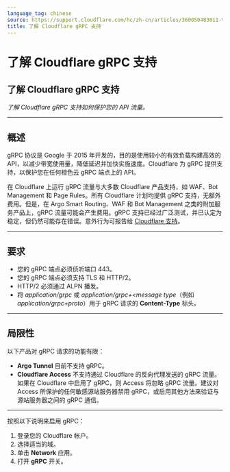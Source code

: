 ```yaml
---
language_tag: chinese
source: https://support.cloudflare.com/hc/zh-cn/articles/360050483011-%E4%BA%86%E8%A7%A3-Cloudflare-gRPC-%E6%94%AF%E6%8C%81
title: 了解 Cloudflare gRPC 支持
---
```


# 了解 Cloudflare gRPC 支持

## 了解 Cloudflare gRPC 支持

_了解 Cloudflare gRPC 支持如何保护您的 API 流量。_

___

## 概述

gRPC 协议是 Google 于 2015 年开发的，目的是使用较小的有效负载构建高效的 API，以减少带宽使用量，降低延迟并加快实施速度。Cloudflare 为 gRPC 提供支持，以保护您在任何橙色云 gRPC 端点上的 API。

在 Cloudflare 上运行 gRPC 流量与大多数 Cloudflare 产品支持，如 WAF、Bot Management 和 Page Rules。所有 Cloudflare 计划均提供 gRPC 支持，无额外费用。但是，在 Argo Smart Routing、WAF 和 Bot Management 之类的附加服务产品上，gRPC 流量可能会产生费用。gRPC 支持已经过广泛测试，并已认定为稳定，但仍然可能存在错误。意外行为可报告给 [Cloudflare 支持](https://support.cloudflare.com/hc/articles/200172476)。

___

## 要求

-   您的 gRPC 端点必须侦听端口 443。
-   您的 gRPC 端点必须支持 TLS 和 HTTP/2。
-   HTTP/2 必须通过 ALPN 播发。
-   将 _application/grpc_ 或 _application/grpc+<message type_（例如 _application/grpc+proto_）用于 gRPC 请求的 **Content-Type** 标头。

___

## 局限性

以下产品对 gRPC 请求的功能有限：

-   **Argo Tunnel** 目前不支持 gRPC。
-   **Cloudflare Access** 不支持通过 Cloudflare 的反向代理发送的 gRPC 流量。如果在 Cloudflare 中启用了 gRPC，则 Access 将忽略 gRPC 流量。建议对 Access 所保护的任何敏感源站服务器禁用 gRPC，或启用其他方法来验证与源站服务器之间的 gRPC 通信。

___

按照以下说明来启用 gRPC：

1.  登录您的 Cloudflare 帐户。
2.  选择适当的域。
3.  单击 **Network** 应用。
4.  打开 **gRPC** 开关。
